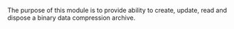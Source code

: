 The purpose of this module is to provide ability to create, update, read and dispose a binary data compression archive.


